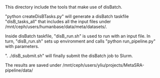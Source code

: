 This directory include the tools that make use of disBatch.

"python createDisBTasks.py" will generate a disBatch taskfile "disB_tasks_all" that includes all the input files under /mnt/ceph/users/humanbase/data/meta/datasets/.

Inside disBatch taskfile, "disB_run.sh" is used to run with an input file. In turn, "disB_run.sh" sets up environment and calls "python run_pipeline.py" with parameters.

". ./disB_submit.sh" will finally submit the disBatch job to Slurm.

The results are saved under /mnt/ceph/users/yliu/projects/MetaSRA-pipeline/data/
